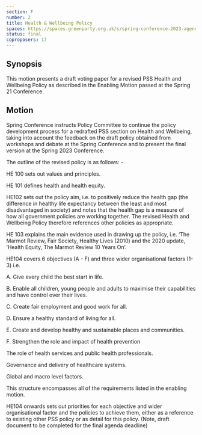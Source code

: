 ```yaml
---
section: F
number: 2
title: Health & Wellbeing Policy
spaces: https://spaces.greenparty.org.uk/s/spring-conference-2023-agenda-forum/?contentId=120252
status: final
coproposers: 17
---
```

## Synopsis
This motion presents a draft voting paper for a revised PSS Health and Wellbeing Policy as described in the Enabling Motion passed at the Spring 21 Conference. 

## Motion
Spring Conference instructs Policy Committee to continue the policy development process for a redrafted PSS section on Health and Wellbeing, taking into account the feedback on the draft policy obtained from workshops and debate at the Spring Conference and to present the final version at the Spring 2023 Conference.

The outline of the revised policy is as follows: -

HE 100 sets out values and principles.

HE 101 defines health and health equity.

HE102 sets out the policy aim, i.e. to positively reduce the health gap (the difference in healthy life expectancy between the least and most disadvantaged in society) and notes that the health gap is a measure of how all government policies are working together. The revised Health and Wellbeing Policy therefore references other policies as appropriate.

HE 103 explains the main evidence used in drawing up the policy, i.e. ‘The Marmot Review, Fair Society, Healthy Lives (2010) and the 2020 update, ‘Health Equity, The Marmot Review 10 Years On’.

HE104 covers 6 objectives (A - F) and three wider organisational factors (1-3) i.e.

A. Give every child the best start in life.

B. Enable all children, young people and adults to maximise their capabilities and have control over their lives.

C. Create fair employment and good work for all.

D. Ensure a healthy standard of living for all.

E. Create and develop healthy and sustainable places and communities.

F. Strengthen the role and impact of health prevention

The role of health services and public health professionals.

Governance and delivery of healthcare systems.

Global and macro level factors.

This structure encompasses all of the requirements listed in the enabling motion.

HE104 onwards sets out priorities for each objective and wider organisational factor and the policies to achieve them, either as a reference to existing other PSS policy or as detail for this policy. (Note, draft document to be completed for the final agenda deadline)
